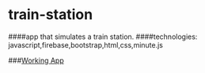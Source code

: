 # train-station

####app that simulates a train station.
####technologies: javascript,firebase,bootstrap,html,css,minute.js

###[Working App](http://train-station-av.herokuapp.com/)